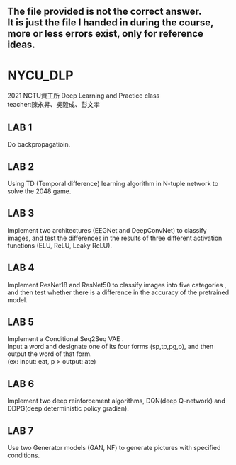 The file provided is not the correct answer.  
It is just the file I handed in during the course, more or less errors exist, only for reference ideas.
--
# NYCU_DLP
2021 NCTU資工所 Deep Learning and Practice class  
teacher:陳永昇、吳毅成、彭文孝

## LAB 1
Do backpropagatioin.

## LAB 2
Using TD (Temporal difference) learning algorithm in N-tuple network to solve the 2048 game.

## LAB 3
Implement two architectures (EEGNet and DeepConvNet) to classify images, and test the differences in the results of three different activation functions (ELU, ReLU, Leaky ReLU). 

## LAB 4
Implement ResNet18 and ResNet50 to classify images into five categories , and then test whether there is a difference in the accuracy of the pretrained model. 

## LAB 5
Implement a Conditional Seq2Seq VAE .  
Input a word and designate one of its four forms (sp,tp,pg,p), and then output the word of that form.  
(ex: input: eat, p > output: ate)

## LAB 6
Implement two deep reinforcement algorithms, DQN(deep Q-network) and DDPG(deep deterministic policy gradien).

## LAB 7
Use two Generator models (GAN, NF) to generate pictures with specified conditions.
